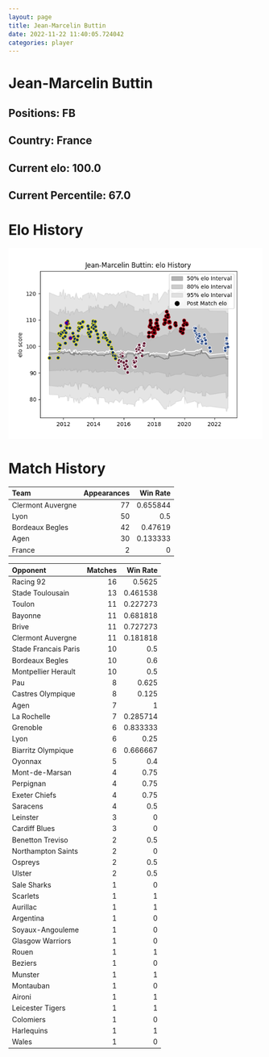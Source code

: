 ```yaml
---  
layout: page  
title: Jean-Marcelin Buttin  
date: 2022-11-22 11:40:05.724042  
categories: player  
---
```

# Jean-Marcelin Buttin

## Positions: FB

## Country: France

## Current elo: 100.0

## Current Percentile: 67.0

# Elo History


![elo history](history_Jean-MarcelinButtin.png)
# Match History


| Team              |   Appearances |   Win Rate |
|:------------------|--------------:|-----------:|
| Clermont Auvergne |            77 |   0.655844 |
| Lyon              |            50 |   0.5      |
| Bordeaux Begles   |            42 |   0.47619  |
| Agen              |            30 |   0.133333 |
| France            |             2 |   0        |

| Opponent             |   Matches |   Win Rate |
|:---------------------|----------:|-----------:|
| Racing 92            |        16 |   0.5625   |
| Stade Toulousain     |        13 |   0.461538 |
| Toulon               |        11 |   0.227273 |
| Bayonne              |        11 |   0.681818 |
| Brive                |        11 |   0.727273 |
| Clermont Auvergne    |        11 |   0.181818 |
| Stade Francais Paris |        10 |   0.5      |
| Bordeaux Begles      |        10 |   0.6      |
| Montpellier Herault  |        10 |   0.5      |
| Pau                  |         8 |   0.625    |
| Castres Olympique    |         8 |   0.125    |
| Agen                 |         7 |   1        |
| La Rochelle          |         7 |   0.285714 |
| Grenoble             |         6 |   0.833333 |
| Lyon                 |         6 |   0.25     |
| Biarritz Olympique   |         6 |   0.666667 |
| Oyonnax              |         5 |   0.4      |
| Mont-de-Marsan       |         4 |   0.75     |
| Perpignan            |         4 |   0.75     |
| Exeter Chiefs        |         4 |   0.75     |
| Saracens             |         4 |   0.5      |
| Leinster             |         3 |   0        |
| Cardiff Blues        |         3 |   0        |
| Benetton Treviso     |         2 |   0.5      |
| Northampton Saints   |         2 |   0        |
| Ospreys              |         2 |   0.5      |
| Ulster               |         2 |   0.5      |
| Sale Sharks          |         1 |   0        |
| Scarlets             |         1 |   1        |
| Aurillac             |         1 |   1        |
| Argentina            |         1 |   0        |
| Soyaux-Angouleme     |         1 |   0        |
| Glasgow Warriors     |         1 |   0        |
| Rouen                |         1 |   1        |
| Beziers              |         1 |   0        |
| Munster              |         1 |   1        |
| Montauban            |         1 |   0        |
| Aironi               |         1 |   1        |
| Leicester Tigers     |         1 |   1        |
| Colomiers            |         1 |   0        |
| Harlequins           |         1 |   1        |
| Wales                |         1 |   0        |